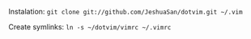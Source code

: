 Instalation:
	 `git clone git://github.com/JeshuaSan/dotvim.git ~/.vim`

Create symlinks:
	`ln -s ~/dotvim/vimrc ~/.vimrc`
